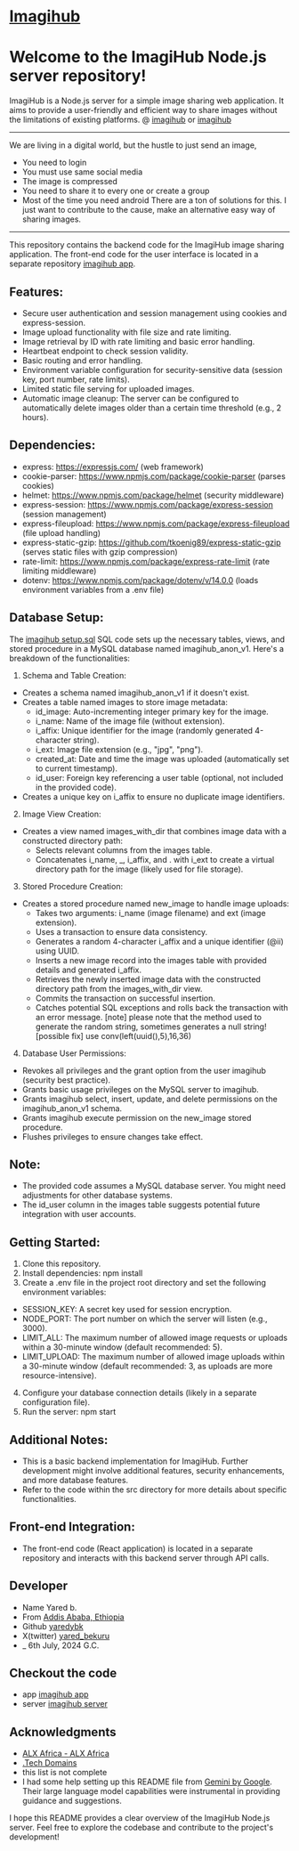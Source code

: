 # [Imagihub](https://imagihub.yaredb.tech)

# Welcome to the ImagiHub Node.js server repository!
ImagiHub is a Node.js server for a simple image sharing web application. It aims to provide a user-friendly and efficient way to share images without the limitations of existing platforms.
  @ [imagihub](https://imagihub.yaredb.tech) or [imagihub](https://imagihub.yaredb.net.et)

----------------------------------------------------------

We are living in a digital world, but the hustle to just send an image,
* You need to login
* You must use same social media
* The image is compressed
* You need to share it to every one or create a group
* Most of the time you need android
There are a ton of solutions for this. I just want to contribute to the cause, make an alternative easy way of sharing images. 

----------------------------------------------------------

This repository contains the backend code for the ImagiHub image sharing application. The front-end code for the user interface is located in a separate repository [imagihub app](https://github.com/yaredybk/imagihub_app).

## Features:
* Secure user authentication and session management using cookies and express-session.
* Image upload functionality with file size and rate limiting.
* Image retrieval by ID with rate limiting and basic error handling.
* Heartbeat endpoint to check session validity.
* Basic routing and error handling.
* Environment variable configuration for security-sensitive data (session key, port number, rate limits).
* Limited static file serving for uploaded images.
* Automatic image cleanup: The server can be configured to automatically delete images older than a certain time threshold (e.g., 2 hours).

## Dependencies:
* express: https://expressjs.com/ (web framework)
* cookie-parser: https://www.npmjs.com/package/cookie-parser (parses cookies)
* helmet: https://www.npmjs.com/package/helmet (security middleware)
* express-session: https://www.npmjs.com/package/express-session (session management)
* express-fileupload: https://www.npmjs.com/package/express-fileupload (file upload handling)
* express-static-gzip: https://github.com/tkoenig89/express-static-gzip (serves static files with gzip compression)
* rate-limit: https://www.npmjs.com/package/express-rate-limit (rate limiting middleware)
* dotenv: https://www.npmjs.com/package/dotenv/v/14.0.0 (loads environment variables from a .env file)

## Database Setup:
The [imagihub setup.sql](https://github.com/yaredybk/imagihub_server/blob/main/sql/imagihub%20setup.sql) SQL code sets up the necessary tables, views, and stored procedure in a MySQL database named imagihub_anon_v1. Here's a breakdown of the functionalities:

1. Schema and Table Creation:
* Creates a schema named imagihub_anon_v1 if it doesn't exist.
* Creates a table named images to store image metadata:
  * id_image: Auto-incrementing integer primary key for the image.
  * i_name: Name of the image file (without extension).
  * i_affix: Unique identifier for the image (randomly generated 4-character string).
  * i_ext: Image file extension (e.g., "jpg", "png").
  * created_at: Date and time the image was uploaded (automatically set to current timestamp).
  * id_user: Foreign key referencing a user table (optional, not included in the provided code).
* Creates a unique key on i_affix to ensure no duplicate image identifiers.

2. Image View Creation:
* Creates a view named images_with_dir that combines image data with a constructed directory path:
  * Selects relevant columns from the images table.
  * Concatenates i_name, _, i_affix, and . with i_ext to create a virtual directory path for the image (likely used for file storage).

3. Stored Procedure Creation:
* Creates a stored procedure named new_image to handle image uploads:
  * Takes two arguments: i_name (image filename) and ext (image extension).
  * Uses a transaction to ensure data consistency.
  * Generates a random 4-character i_affix and a unique identifier (@ii) using UUID.
  * Inserts a new image record into the images table with provided details and generated i_affix.
  * Retrieves the newly inserted image data with the constructed directory path from the images_with_dir view.
  * Commits the transaction on successful insertion.
  * Catches potential SQL exceptions and rolls back the transaction with an error message.
[note] please note that the method used to generate the random string, sometimes generates a null string!
[possible fix] use conv(left(uuid(),5),16,36)

4. Database User Permissions:
* Revokes all privileges and the grant option from the user imagihub (security best practice).
* Grants basic usage privileges on the MySQL server to imagihub.
* Grants imagihub select, insert, update, and delete permissions on the imagihub_anon_v1 schema.
* Grants imagihub execute permission on the new_image stored procedure.
* Flushes privileges to ensure changes take effect.

## Note:
* The provided code assumes a MySQL database server. You might need adjustments for other database systems.
* The id_user column in the images table suggests potential future integration with user accounts.

## Getting Started:
1. Clone this repository.
2. Install dependencies: npm install
3. Create a .env file in the project root directory and set the following environment variables:
  * SESSION_KEY: A secret key used for session encryption.
  * NODE_PORT: The port number on which the server will listen (e.g., 3000).
  * LIMIT_ALL: The maximum number of allowed image requests or uploads within a 30-minute window (default recommended: 5).
  * LIMIT_UPLOAD: The maximum number of allowed image uploads within a 30-minute window (default recommended: 3, as uploads are more resource-intensive).
4. Configure your database connection details (likely in a separate configuration file).
5. Run the server: npm start

## Additional Notes:
* This is a basic backend implementation for ImagiHub. Further development might involve additional features, security enhancements, and more database features.
* Refer to the code within the src directory for more details about specific functionalities.

## Front-end Integration:
* The front-end code (React application) is located in a separate repository and interacts with this backend server through API calls.

## Developer
* Name  Yared b.
* From  [Addis Ababa, Ethiopia](https://maps.app.goo.gl/6cG81dKHbFiMCmG7A)
* Github  [yaredybk](https://github.com/yaredybk)
* X(twitter)  [yared_bekuru](https://x.com/yared_bekuru)
* _  6th July, 2024 G.C.

## Checkout the code
* app  [imagihub app](https://github.com/yaredybk/imagihub_app)
* server  [imagihub server](https://github.com/yaredybk/imagihub_server)

## Acknowledgments
* [ALX Africa - ALX Africa](https://www.alxafrica.com/)
* [.Tech Domains](https://get.tech)
* this list is not complete
* I had some help setting up this README file from [Gemini by Google](https://gemini.google.com). Their large language model capabilities were instrumental in providing guidance and suggestions.


I hope this README provides a clear overview of the ImagiHub Node.js server. Feel free to explore the codebase and contribute to the project's development!
